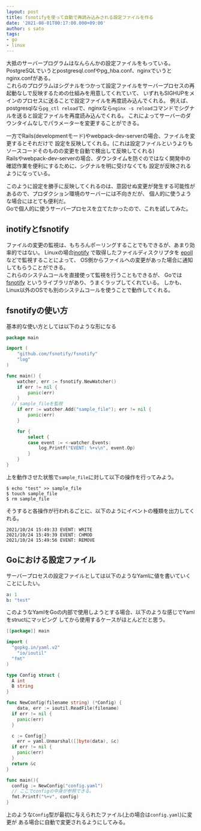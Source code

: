 ```yaml
---
layout: post
title: fsnotifyを使って自動で再読み込みされる設定ファイルを作る
date: '2021-08-01T00:17:00.000+09:00'
author: s sato
tags:
- go
- linux
---
```


大抵のサーバープログラムはなんらんかの設定ファイルをもっている。
PostgreSQLでいうとpostgresql.confやpg_hba.conf、nginxでいうとnginx.confがある。  
これらのプログラムはシグナルをつかって設定ファイルをサーバープロセスの再起動なしで反映するための仕組みを用意してくれていて、
いずれもSIGHUPをメインのプロセスに送ることで設定ファイルを再度読み込んでくれる。
例えば、postgresqlなら`pg_ctl reload`で、nginxなら`nginx -s reload`コマンドでシグナルを送ると設定ファイルを再度読み込んでくれる。
これによってサーバーのダウンタイムなしでパラメーターを変更することができる。  

一方でRails(developmentモード)やwebpack-dev-serverの場合、ファイルを変更するとそれだけで
設定を反映してくれる。(これは設定ファイルというよりもソースコードそのものの変更を自動で検出して反映してくれる)  
Railsやwebpack-dev-serverの場合、ダウンタイムを防ぐのではなく開発中の確認作業を便利にするために、シグナルを明に受けなくても
設定が反映されるようになっている。  

このように設定を勝手に反映してくれるのは、意図せぬ変更が発生する可能性があるので、プロダクション環境のサーバーには不向きだが、
個人的に使うような場合にはとても便利だ。  
Goで個人的に使うサーバープロセスを立てたかったので、これを試してみた。


## inotifyとfsnotify

ファイルの変更の監視は、もちろんポーリングすることでもできるが、あまり効率的ではない。
Linuxの場合[inotify](https://linuxjm.osdn.jp/html/LDP_man-pages/man7/inotify.7.html)
で取得したファイルディスクリプタを
[epoll](https://linuxjm.osdn.jp/html/LDP_man-pages/man7/epoll.7.html)
などで監視することによって、
OS側からファイルへの変更があった場合に通知してもらうことができる。  
これらのシステムコールを直接使って監視を行うこともできるが、
Goでは[fsnotify](https://github.com/fsnotify/fsnotify)
というライブラリがあり、うまくラップしてくれている。
しかも、Linux以外のOSでも別のシステムコールを使うことで動作してくれる。

## fsnotifyの使い方

基本的な使い方としては以下のような形になる

```go
package main

import (
	"github.com/fsnotify/fsnotify"
	"log"
)

func main() {
	watcher, err := fsnotify.NewWatcher()
	if err != nil {
		panic(err)
	}
  // sample_fileを監視
	if err := watcher.Add("sample_file"); err != nil {
		panic(err)
	}

	for {
		select {
		case event := <-watcher.Events:
			log.Printf("EVENT: %+v\n", event.Op)
		}
	}
}

```

上を動作させた状態で`sample_file`に対して以下の操作を行ってみよう。


```shell
$ echo "test" >> sample_file
$ touch sample_file
$ rm sample_file
```

そうすると各操作が行われるごとに、以下のようにイベントの種類を出力してくれる。

```
2021/10/24 15:49:33 EVENT: WRITE
2021/10/24 15:49:39 EVENT: CHMOD
2021/10/24 15:49:56 EVENT: REMOVE
```

## Goにおける設定ファイル

サーバープロセスの設定ファイルとしては以下のようなYamlに値を書いていくことにしたい。

```yaml
a: 1
b: "test"
```

このようなYamlをGoの内部で使用しようとする場合、以下のような感じでYamlをstructにマッピング
してから使用するケースがほとんどだと思う。

```go
[[package]] main

import (
  "gopkg.in/yaml.v2"
	"io/ioutil"
  "fmt"
)

type Config struct {
  A int
  B string
}

func NewConfig(filename string) (*Config) {
	data, err := ioutil.ReadFile(filename)
  if err != nil {
    panic(err)
  }

  c := Config{}
	err = yaml.Unmarshal([]byte(data), &c)
  if err != nil {
    panic(err)
  }
  return &c
}

func main(){
  config := NewConfig("config.yaml")
  // ここでconfigの中身が参照できる。
  fmt.Printf("%+v", config)
}
```

上のような`Config`型が最初に与えられたファイル(上の場合は`config.yaml`)に変更が
ある場合に自動で変更されるようにしてみる。

